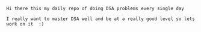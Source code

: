     Hi there this my daily repo of doing DSA problems every single day

    I really want to master DSA well and be at a really good level so lets work on it  :)
